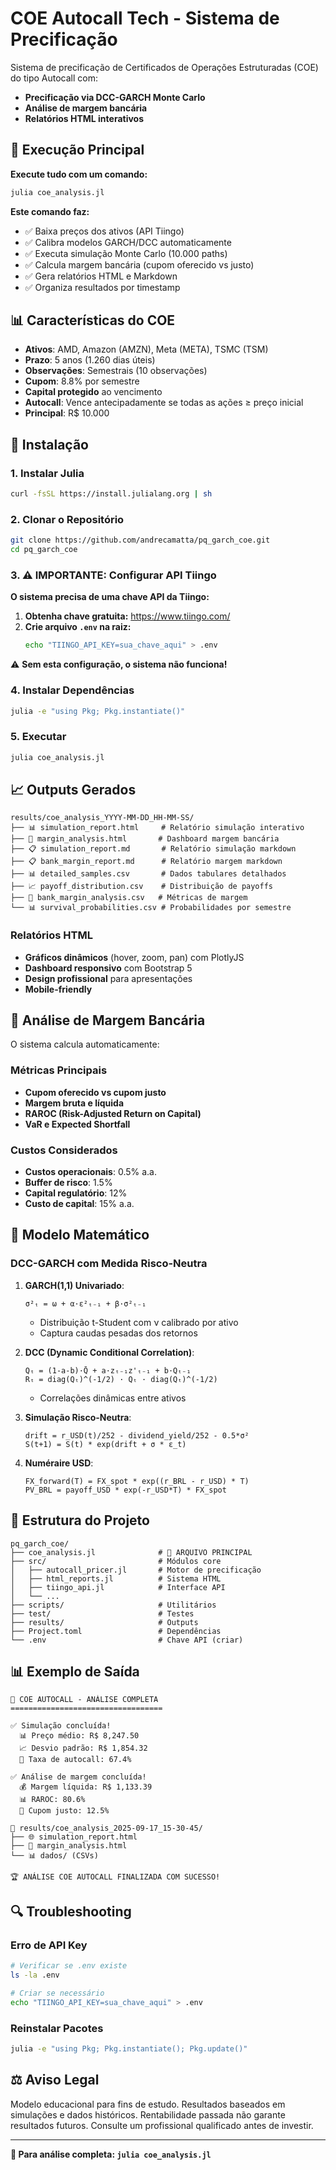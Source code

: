 # COE Autocall Tech - Sistema de Precificação

Sistema de precificação de Certificados de Operações Estruturadas (COE) do tipo Autocall com:
- **Precificação via DCC-GARCH Monte Carlo**
- **Análise de margem bancária**
- **Relatórios HTML interativos**

## 🚀 Execução Principal

**Execute tudo com um comando:**

```bash
julia coe_analysis.jl
```

**Este comando faz:**
- ✅ Baixa preços dos ativos (API Tiingo)
- ✅ Calibra modelos GARCH/DCC automaticamente
- ✅ Executa simulação Monte Carlo (10.000 paths)
- ✅ Calcula margem bancária (cupom oferecido vs justo)
- ✅ Gera relatórios HTML e Markdown
- ✅ Organiza resultados por timestamp

## 📊 Características do COE

- **Ativos**: AMD, Amazon (AMZN), Meta (META), TSMC (TSM)
- **Prazo**: 5 anos (1.260 dias úteis)
- **Observações**: Semestrais (10 observações)
- **Cupom**: 8.8% por semestre
- **Capital protegido** ao vencimento
- **Autocall**: Vence antecipadamente se todas as ações ≥ preço inicial
- **Principal**: R$ 10.000

## 🔧 Instalação

### 1. Instalar Julia
```bash
curl -fsSL https://install.julialang.org | sh
```

### 2. Clonar o Repositório
```bash
git clone https://github.com/andrecamatta/pq_garch_coe.git
cd pq_garch_coe
```

### 3. ⚠️ IMPORTANTE: Configurar API Tiingo
**O sistema precisa de uma chave API da Tiingo:**

1. **Obtenha chave gratuita:** https://www.tiingo.com/
2. **Crie arquivo `.env` na raiz:**
   ```bash
   echo "TIINGO_API_KEY=sua_chave_aqui" > .env
   ```

⚠️ **Sem esta configuração, o sistema não funciona!**

### 4. Instalar Dependências
```bash
julia -e "using Pkg; Pkg.instantiate()"
```

### 5. Executar
```bash
julia coe_analysis.jl
```

## 📈 Outputs Gerados

```
results/coe_analysis_YYYY-MM-DD_HH-MM-SS/
├── 📊 simulation_report.html     # Relatório simulação interativo
├── 🏦 margin_analysis.html       # Dashboard margem bancária
├── 📋 simulation_report.md       # Relatório simulação markdown
├── 📋 bank_margin_report.md      # Relatório margem markdown
├── 📊 detailed_samples.csv       # Dados tabulares detalhados
├── 📈 payoff_distribution.csv    # Distribuição de payoffs
├── 🏦 bank_margin_analysis.csv   # Métricas de margem
└── 📊 survival_probabilities.csv # Probabilidades por semestre
```

### Relatórios HTML
- **Gráficos dinâmicos** (hover, zoom, pan) com PlotlyJS
- **Dashboard responsivo** com Bootstrap 5
- **Design profissional** para apresentações
- **Mobile-friendly**

## 🏦 Análise de Margem Bancária

O sistema calcula automaticamente:

### Métricas Principais
- **Cupom oferecido vs cupom justo**
- **Margem bruta e líquida**
- **RAROC (Risk-Adjusted Return on Capital)**
- **VaR e Expected Shortfall**

### Custos Considerados
- **Custos operacionais**: 0.5% a.a.
- **Buffer de risco**: 1.5%
- **Capital regulatório**: 12%
- **Custo de capital**: 15% a.a.

## 🧮 Modelo Matemático

### DCC-GARCH com Medida Risco-Neutra

1. **GARCH(1,1) Univariado**:
   ```
   σ²ₜ = ω + α·ε²ₜ₋₁ + β·σ²ₜ₋₁
   ```
   - Distribuição t-Student com ν calibrado por ativo
   - Captura caudas pesadas dos retornos

2. **DCC (Dynamic Conditional Correlation)**:
   ```
   Qₜ = (1-a-b)·Q̄ + a·zₜ₋₁z'ₜ₋₁ + b·Qₜ₋₁
   Rₜ = diag(Qₜ)^(-1/2) · Qₜ · diag(Qₜ)^(-1/2)
   ```
   - Correlações dinâmicas entre ativos

3. **Simulação Risco-Neutra**:
   ```
   drift = r_USD(t)/252 - dividend_yield/252 - 0.5*σ²
   S(t+1) = S(t) * exp(drift + σ * ε_t)
   ```

4. **Numéraire USD**:
   ```
   FX_forward(T) = FX_spot * exp((r_BRL - r_USD) * T)
   PV_BRL = payoff_USD * exp(-r_USD*T) * FX_spot
   ```

## 📁 Estrutura do Projeto

```
pq_garch_coe/
├── coe_analysis.jl              # 🎯 ARQUIVO PRINCIPAL
├── src/                         # Módulos core
│   ├── autocall_pricer.jl       # Motor de precificação
│   ├── html_reports.jl          # Sistema HTML
│   ├── tiingo_api.jl            # Interface API
│   └── ...
├── scripts/                     # Utilitários
├── test/                        # Testes
├── results/                     # Outputs
├── Project.toml                 # Dependências
└── .env                         # Chave API (criar)
```

## 📊 Exemplo de Saída

```
🏦 COE AUTOCALL - ANÁLISE COMPLETA
==================================

✅ Simulação concluída!
  📊 Preço médio: R$ 8,247.50
  📈 Desvio padrão: R$ 1,854.32
  🎯 Taxa de autocall: 67.4%

✅ Análise de margem concluída!
  💰 Margem líquida: R$ 1,133.39
  📊 RAROC: 80.6%
  🎯 Cupom justo: 12.5%

📁 results/coe_analysis_2025-09-17_15-30-45/
├── 🌐 simulation_report.html
├── 🏦 margin_analysis.html
└── 📊 dados/ (CSVs)

🏆 ANÁLISE COE AUTOCALL FINALIZADA COM SUCESSO!
```

## 🔍 Troubleshooting

### Erro de API Key
```bash
# Verificar se .env existe
ls -la .env

# Criar se necessário
echo "TIINGO_API_KEY=sua_chave_aqui" > .env
```

### Reinstalar Pacotes
```bash
julia -e "using Pkg; Pkg.instantiate(); Pkg.update()"
```

## ⚖️ Aviso Legal

Modelo educacional para fins de estudo. Resultados baseados em simulações e dados históricos. Rentabilidade passada não garante resultados futuros. Consulte um profissional qualificado antes de investir.

---

**🎯 Para análise completa: `julia coe_analysis.jl`**